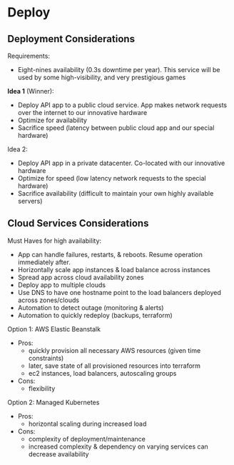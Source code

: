 # Deploy

## Deployment Considerations

Requirements:

- Eight-nines availability (0.3s downtime per year). This service will be used by some high-visibility, and very prestigious games

**Idea 1** (Winner):

- Deploy API app to a public cloud service. App makes network requests over the internet to our innovative hardware
- Optimize for availability
- Sacrifice speed (latency between public cloud app and our special hardware)

Idea 2:

- Deploy API app in a private datacenter. Co-located with our innovative hardware
- Optimize for speed (low latency network requests to the special hardware)
- Sacrifice availability (difficult to maintain your own highly available servers)

## Cloud Services Considerations

Must Haves for high availability:

- App can handle failures, restarts, & reboots. Resume operation immediately after.
- Horizontally scale app instances & load balance across instances
- Spread app across cloud availability zones
- Deploy app to multiple clouds
- Use DNS to have one hostname point to the load balancers deployed across zones/clouds
- Automation to detect outage (monitoring & alerts)
- Automation to quickly redeploy (backups, terraform)

Option 1: AWS Elastic Beanstalk

- Pros:
  - quickly provision all necessary AWS resources (given time constraints)
  - later, save state of all provisioned resources into terraform
  - ec2 instances, load balancers, autoscaling groups
- Cons:
  - flexibility

Option 2: Managed Kubernetes

- Pros:
  - horizontal scaling during increased load
- Cons:
  - complexity of deployment/maintenance
  - increased complexity & dependency on varying services can decrease availability

<!--
TODO:
- Error codes if network requests from API to hardware don't work

-->

<!--
- https://docs.aws.amazon.com/elasticbeanstalk/latest/dg/create-deploy-python-flask.html#python-flask-deploy

- https://kubernetes.io/docs/setup/production-environment/tools/kubeadm/high-availability/
- https://microk8s.io/high-availability
-->

